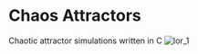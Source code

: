 # Chaos Attractors
Chaotic attractor simulations written in C
![lor_1](https://user-images.githubusercontent.com/118944151/212925639-2b639eb2-0d2a-4f01-9830-687e31a93918.png)
